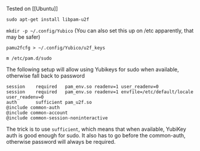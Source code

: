 Tested on [[Ubuntu]]

`sudo apt-get install libpam-u2f`

`mkdir -p ~/.config/Yubico`
(You can also set this up on /etc apparently, that may be safer)

`pamu2fcfg > ~/.config/Yubico/u2f_keys`

`m /etc/pam.d/sudo`

The following setup will allow using Yubikeys for sudo when available, otherwise fall back to password

```
session    required   pam_env.so readenv=1 user_readenv=0
session    required   pam_env.so readenv=1 envfile=/etc/default/locale user_readenv=0
auth       sufficient pam_u2f.so
@include common-auth
@include common-account
@include common-session-noninteractive
```

The trick is to use `sufficient`, which means that when available, YubiKey auth is good enough for sudo. It also has to go before the common-auth, otherwise password will always be required.